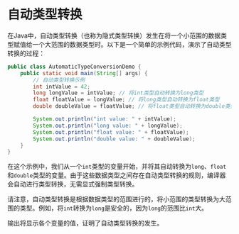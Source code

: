 # 自动类型转换

在Java中，自动类型转换（也称为隐式类型转换）发生在将一个小范围的数据类型赋值给一个大范围的数据类型时。以下是一个简单的示例代码，演示了自动类型转换的过程：

```java
public class AutomaticTypeConversionDemo {
    public static void main(String[] args) {
        // 自动类型转换示例
        int intValue = 42;
        long longValue = intValue; // 将int类型自动转换为long类型
        float floatValue = longValue; // 将long类型自动转换为float类型
        double doubleValue = floatValue; // 将float类型自动转换为double类型

        System.out.println("int value: " + intValue);
        System.out.println("long value: " + longValue);
        System.out.println("float value: " + floatValue);
        System.out.println("double value: " + doubleValue);
    }
}
```

在这个示例中，我们从一个`int`类型的变量开始，并将其自动转换为`long`、`float`和`double`类型的变量。由于这些数据类型之间存在自动类型转换的规则，编译器会自动进行类型转换，无需显式强制类型转换。

请注意，自动类型转换是根据数据类型的范围进行的，将小范围的类型转换为大范围的类型。例如，将`int`转换为`long`是安全的，因为`long`的范围比`int`大。

输出将显示各个变量的值，证明了自动类型转换的发生。
